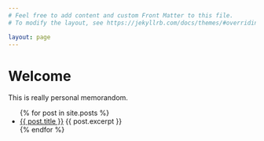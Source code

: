 ```yaml
---
# Feel free to add content and custom Front Matter to this file.
# To modify the layout, see https://jekyllrb.com/docs/themes/#overriding-theme-defaults

layout: page
---
```


# Welcome

This is really personal memorandom.

<ul>
  {% for post in site.posts %}
    <li>
      <a href="{{ post.url | prepend:site.baseurl }}">{{ post.title }}</a>
      {{ post.excerpt }}
    </li>
  {% endfor %}
</ul>

